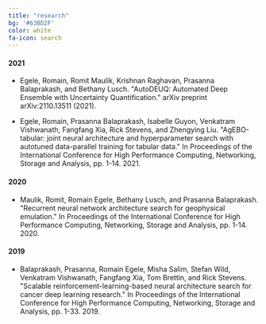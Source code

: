 ```yaml
---
title: "research"
bg: '#63BD2F'
color: white
fa-icon: search
---
```


<!-- https://bibtex.online/ -->

#### 2021

* Egele, Romain, Romit Maulik, Krishnan Raghavan, Prasanna Balaprakash, and Bethany Lusch. "AutoDEUQ: Automated Deep Ensemble with Uncertainty Quantification." arXiv preprint arXiv:2110.13511 (2021).

* Egele, Romain, Prasanna Balaprakash, Isabelle Guyon, Venkatram Vishwanath, Fangfang Xia, Rick Stevens, and Zhengying Liu. "AgEBO-tabular: joint neural architecture and hyperparameter search with autotuned data-parallel training for tabular data." In Proceedings of the International Conference for High Performance Computing, Networking, Storage and Analysis, pp. 1-14. 2021.

#### 2020

* Maulik, Romit, Romain Egele, Bethany Lusch, and Prasanna Balaprakash. "Recurrent neural network architecture search for geophysical emulation." In Proceedings of the International Conference for High Performance Computing, Networking, Storage and Analysis, pp. 1-14. 2020.

#### 2019

* Balaprakash, Prasanna, Romain Egele, Misha Salim, Stefan Wild, Venkatram Vishwanath, Fangfang Xia, Tom Brettin, and Rick Stevens. "Scalable reinforcement-learning-based neural architecture search for cancer deep learning research." In Proceedings of the International Conference for High Performance Computing, Networking, Storage and Analysis, pp. 1-33. 2019.
